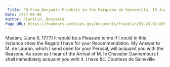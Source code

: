 ```yaml
---
 Title: FO-From Benjamin Franklin to the Marquise de Senneville, [6 June 1777]
Date: 1777-06-06
Author: Franklin, Benjamin
Page URL: https://founders.archives.gov/documents/Franklin/01-24-02-0097
---
```


Madam,
[June 6, 1777]
It would be a Pleasure to me if I could in this Instance show the Regard I have for your Recommendation. My Answer to M. de Lauron, which I send open for your Perusal, will acquaint you with the Reasons.
As soon as I hear of the Arrival of M. le Chevalier Dannemours I shall immediately acquaint you with it. I have &c.
Countess de Saineville

